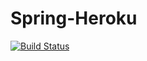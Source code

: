# Spring-Heroku
[![Build Status](https://travis-ci.org/Steampunk1453/Spring-Heroku.svg?branch=master)](https://travis-ci.org/Steampunk1453/Spring-Heroku)
